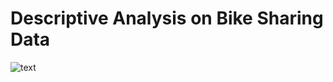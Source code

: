 # Descriptive Analysis on Bike Sharing Data

![text](https://github.com/julialuongw/Descriptive-Analysis-on-Bike-Share-Data/blob/main/Executive%20Summary.png)
